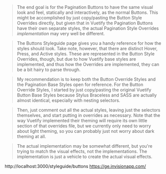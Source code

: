 
> The end goal is for the Pagination Buttons to have the same visual look and feel, statically and interactively, as the normal
Buttons.  This might be accomplished by just copy/pasting the Button Style Overrides directly, but given that in Vuetify the
Pagination Buttons have their own separate styles, the actual Pagination Style Overrides _implementation_ may very well be
different.

> The Buttons Styleguide page gives you a handy reference for how the styles should look.  Take note, however, that there are
distinct Hover, Press, and Active styles.  These are represented in the Button Style Overrides, though, but due to how Vuetify
base styles are implemented, and thus how the Overrides are implemented, they can be a bit hairy to parse through. 

> My recommendation is to keep both the Button Override Styles and the Pagination Base Styles open for reference.  For the Button Override Styles, I started by just copy/pasting the original Vuetify Button Base Styles because Stylus Braceless and SASS are actually almost identical, especially with nesting selectors.

> Then, just comment out all the actual styles, leaving just the selectors themselves, and start putting in overrides as necessary.  Note that the way Vuetify implemented their theming will require its own little section of that overrides file, but we currently only need to worry about light theming, so you can probably just not worry about dark theming at all.

> The actual implementation may be somewhat different, but you're trying to match the visual effects, not the implementations.  The implementation is just a vehicle to create the actual visual effects.

http://localhost:3000/styleguide/buttons
https://ge.invisionapp.com/
